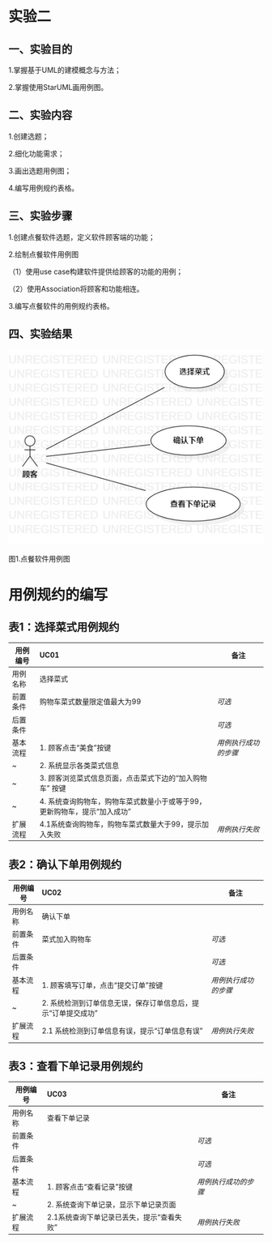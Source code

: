 # 实验二

## 一、实验目的
1.掌握基于UML的建模概念与方法；

2.掌握使用StarUML画用例图。

## 二、实验内容
1.创建选题；

2.细化功能需求；

3.画出选题用例图；

4.编写用例规约表格。

## 三、实验步骤
1.创建点餐软件选题，定义软件顾客端的功能；

2.绘制点餐软件用例图

（1）使用use case构建软件提供给顾客的功能的用例；

（2）使用Association将顾客和功能相连。

3.编写点餐软件的用例规约表格。

## 四、实验结果
![点餐软件用例图](./model03.jpg)

图1.点餐软件用例图

# 用例规约的编写

## 表1：选择菜式用例规约  

用例编号  | UC01 | 备注  
-|:-|-  
用例名称  | 选择菜式  |   
前置条件  |购物车菜式数量限定值最大为99   | *可选*   
后置条件  |     | *可选*   
基本流程  | 1. 顾客点击“美食”按键  |*用例执行成功的步骤*      
~| 2. 系统显示各类菜式信息 |
~| 3. 顾客浏览菜式信息页面，点击菜式下边的“加入购物车” 按键 |
~| 4. 系统查询购物车，购物车菜式数量小于或等于99，更新购物车，提示“加入成功” |
扩展流程  |4.1系统查询购物车，购物车菜式数量大于99，提示加入失败  |*用例执行失败*    


## 表2：确认下单用例规约  

用例编号  | UC02 | 备注  
-|:-|-  
用例名称  | 确认下单  |   
前置条件  |  菜式加入购物车  | *可选*   
后置条件  |      | *可选*   
基本流程  | 1. 顾客填写订单，点击“提交订单”按键 |*用例执行成功的步骤*  
~| 2. 系统检测到订单信息无误，保存订单信息后，提示“订单提交成功” |   |
扩展流程  | 2.1 系统检测到订单信息有误，提示“订单信息有误”  |*用例执行失败*    


## 表3：查看下单记录用例规约  

用例编号  | UC03 | 备注  
-|:-|-  
用例名称  |查看下单记录 |   
前置条件  |      | *可选*   
后置条件  |      | *可选*   
基本流程  | 1. 顾客点击“查看记录”按键  |*用例执行成功的步骤*    
~| 2. 系统查询下单记录，显示下单记录页面 |       
扩展流程  |2.1系统查询下单记录已丢失，提示“查看失败”   |*用例执行失败*     
